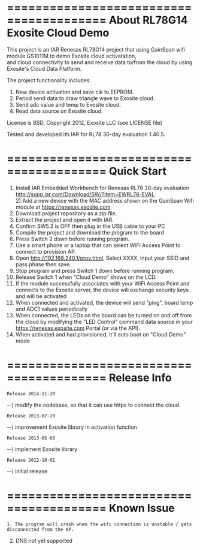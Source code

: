 ========================================
About RL78G14 Exosite Cloud Demo
========================================
This project is an IAR Renesas RL78G14 project that using GainSpan wifi module GS1011M to demo Exosite cloud activatation, <br>
and cloud connectivity to send and receive data to/from the cloud by using Exosite's Cloud Data Platform.<br> 

The project functionality includes:<br>
1) New device activation and save cik to EEPROM.<br>
2) Period send data to draw triangle wave to Exosite cloud.<br>
3) Send adc value and temp to Exosite cloud.<br>
4) Read data source on Exosite cloud.<br>

License is BSD, Copyright 2012, Exosite LLC (see LICENSE file)

Tested and developed ith IAR for RL78 30-day evaluation 1.40.5.<br>

========================================
Quick Start
========================================
1) Install IAR Embedded Workbench for Renesas RL78 30-day evaluation<br>
http://supp.iar.com/Download/SW/?item=EWRL78-EVAL <br>
2).Add a new device with the MAC address shown on the GainSpan Wifi module at https://renesas.exosite.com
3) Download project repository as a zip file.<br>
4) Extract the project and open it with IAR.<br>
5) Confirm SW5.2 is OFF then plug in the USB cable to your PC<br>
6) Compile the project and download the program to the board<br>
7) Press Switch 2 down before running program.
8) Use a smart phone or a laptop that can select WiFi Access Point to connect to provision AP.<br>
9) Open http://192.168.240.1/prov.html, Select XXXX, input your SSID and pass phase then save.<br>
10) Stop program and press Switch 1 down before running program.<br>
11) Release Switch 1 when "Cloud Demo" shows on the LCD.<br>
12) If the module successfully associates with your WiFi Access Point and connects to the Exosite server, the device will exchange security keys and will be activated<br>
13) When connected and activated, the device will send "ping", board temp and ADC1 values periodically<br>
14) When connected, the LEDs on the board can be turned on and off from the cloud by modifying the "LED Control" command data source in your https://renesas.exosite.com Portal (or via the API).<br>
15) When activated and had provisioned, it'll auto boot on "Cloud Demo" mode<br>

========================================
Release Info
========================================
~~~~~~~~~~~~~~~~~~~~~~~~~~~~~~~~~~~~~~~~
Release 2014-11-20
~~~~~~~~~~~~~~~~~~~~~~~~~~~~~~~~~~~~~~~~
--) modify the codebase, so that it can use https to connect the cloud
~~~~~~~~~~~~~~~~~~~~~~~~~~~~~~~~~~~~~~~~
Release 2013-07-29
~~~~~~~~~~~~~~~~~~~~~~~~~~~~~~~~~~~~~~~~
--) improvement Exosite library in activation function
~~~~~~~~~~~~~~~~~~~~~~~~~~~~~~~~~~~~~~~~
Release 2013-05-03
~~~~~~~~~~~~~~~~~~~~~~~~~~~~~~~~~~~~~~~~
--) implement Exosite library
~~~~~~~~~~~~~~~~~~~~~~~~~~~~~~~~~~~~~~~~
Release 2012-10-01
~~~~~~~~~~~~~~~~~~~~~~~~~~~~~~~~~~~~~~~~
--) initial release<br>

========================================
Known Issue
========================================
~~~~~~~~~~~~~~~~~~~~~~~~~~~~~~~~~~~~~~~~
1. The program will crash when the wifi connection is unstable / gets disconnected from the AP.
~~~~~~~~~~~~~~~~~~~~~~~~~~~~~~~~~~~~~~~~
2. DNS not yet supported
